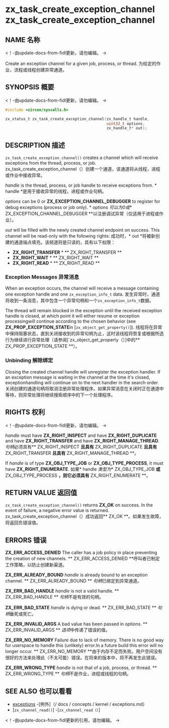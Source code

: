  
# zx_task_create_exception_channel  zx_task_create_exception_channel 

 
## NAME  名称 

<!-- Updated by update-docs-from-fidl, do not edit. -->  <！-由update-docs-from-fidl更新，请勿编辑。 ->

Create an exception channel for a given job, process, or thread.  为给定的作业，流程或线程创建异常通道。

 
## SYNOPSIS  概要 

<!-- Updated by update-docs-from-fidl, do not edit. -->  <！-由update-docs-from-fidl更新，请勿编辑。 ->

```c
#include <zircon/syscalls.h>

zx_status_t zx_task_create_exception_channel(zx_handle_t handle,
                                             uint32_t options,
                                             zx_handle_t* out);
```
 

 
## DESCRIPTION  描述 

`zx_task_create_exception_channel()` creates a channel which will receive exceptions from the thread, process, or job. zx_task_create_exception_channel（）创建一个通道，该通道将从线程，进程或作业中接收异常。

*handle* is the thread, process, or job handle to receive exceptions from.  * handle *是用于接收异常的线程，进程或作业句柄。

*options* can be 0 or **ZX_EXCEPTION_CHANNEL_DEBUGGER** to register for debug exceptions (process or job only). * options *可以为0或** ZX_EXCEPTION_CHANNEL_DEBUGGER **以注册调试异常（仅适用于进程或作业）。

*out* will be filled with the newly created channel endpoint on success. This channel will be read-only with the following rights: 成功时，* out *将被新创建的通道端点填充。该频道将是只读的，具有以下权限：

 
* **ZX_RIGHT_TRANSFER**  * ** ZX_RIGHT_TRANSFER **
* **ZX_RIGHT_WAIT**  * ** ZX_RIGHT_WAIT **
* **ZX_RIGHT_READ**  * ** ZX_RIGHT_READ **

 
### Exception Messages  异常消息 

When an exception occurs, the channel will receive a message containing one exception handle and one `zx_exception_info_t` data. 发生异常时，通道将收到一条消息，其中包含一个异常句柄和一个`zx_exception_info_t`数据。

The thread will remain blocked in the exception until the received exception handle is closed, at which point it will either resume or exception processingwill continue according to the chosen behavior (see **ZX_PROP_EXCEPTION_STATE**in [`zx_object_get_property()`]). 线程将在异常中保持阻塞状态，直到关闭接收到的异常句柄为止，这时该线程将恢复或根据所选行为继续进行异常处理（请参阅[`zx_object_get_property（）]中的** ZX_PROP_EXCEPTION_STATE **）。

 
### Unbinding  解除绑定 

Closing the created channel handle will unregister the exception handler. If an exception message is waiting in the channel at the time it's closed, exceptionhandling will continue on to the next handler in the search order. 关闭创建的通道句柄将取消注册异常处理程序。如果异常消息在关闭时正在通道中等待，则异常处理将继续搜索顺序中的下一个处理程序。

 
## RIGHTS  权利 

<!-- Updated by update-docs-from-fidl, do not edit. -->  <！-由update-docs-from-fidl更新，请勿编辑。 ->

*handle* must have **ZX_RIGHT_INSPECT** and have **ZX_RIGHT_DUPLICATE** and have **ZX_RIGHT_TRANSFER** and have **ZX_RIGHT_MANAGE_THREAD**.  *句柄*必须具有** ZX_RIGHT_INSPECT **且具有** ZX_RIGHT_DUPLICATE **且具有** ZX_RIGHT_TRANSFER **且具有** ZX_RIGHT_MANAGE_THREAD **。

If *handle* is of type **ZX_OBJ_TYPE_JOB** or **ZX_OBJ_TYPE_PROCESS**, it must have **ZX_RIGHT_ENUMERATE**.  如果* handle *类型为** ZX_OBJ_TYPE_JOB **或** ZX_OBJ_TYPE_PROCESS **，则它必须具有** ZX_RIGHT_ENUMERATE **。

 
## RETURN VALUE  返回值 

`zx_task_create_exception_channel()` returns **ZX_OK** on success. In the event of failure, a negative error value is returned. zx_task_create_exception_channel（）成功返回** ZX_OK **。如果发生故障，将返回负错误值。

 
## ERRORS  错误 

**ZX_ERR_ACCESS_DENIED** The caller has a job policy in place preventing the creation of new channels. ** ZX_ERR_ACCESS_DENIED **呼叫者已制定工作策略，以防止创建新渠道。

**ZX_ERR_ALREADY_BOUND** *handle* is already bound to an exception channel.  ** ZX_ERR_ALREADY_BOUND ** *句柄*已绑定到异常通道。

**ZX_ERR_BAD_HANDLE** *handle* is not a valid handle.  ** ZX_ERR_BAD_HANDLE ** *句柄*不是有效的句柄。

**ZX_ERR_BAD_STATE** *handle* is dying or dead.  ** ZX_ERR_BAD_STATE ** *句柄*垂死或死亡。

**ZX_ERR_INVALID_ARGS** A bad value has been passed in *options*.  ** ZX_ERR_INVALID_ARGS ** *选项*中传递了错误的值。

**ZX_ERR_NO_MEMORY**  Failure due to lack of memory. There is no good way for userspace to handle this (unlikely) error.In a future build this error will no longer occur. ** ZX_ERR_NO_MEMORY **由于内存不足而失败。用户空间没有很好的方法来处理此（不太可能）错误。在将来的版本中，将不再发生此错误。

**ZX_ERR_WRONG_TYPE**  *handle* is not that of a job, process, or thread.  ** ZX_ERR_WRONG_TYPE ** *句柄*不是作业，进程或线程的句柄。

 
## SEE ALSO  也可以看看 

 
 - [exceptions](/docs/concepts/kernel/exceptions.md)  -[例外]（/ docs / concepts / kernel / exceptions.md）
 - [`zx_channel_read()`]  -[`zx_channel_read（）`]

<!-- References updated by update-docs-from-fidl, do not edit. -->  <！-由update-docs-from-fidl更新的引用，请勿编辑。 ->

